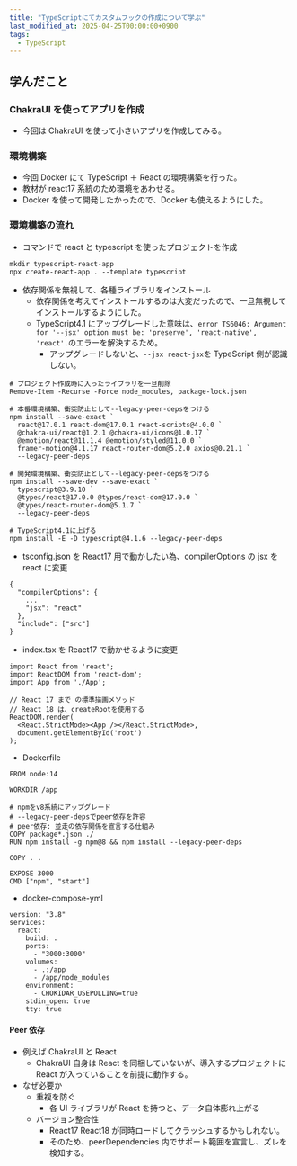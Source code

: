 ```yaml
---
title: "TypeScriptにてカスタムフックの作成について学ぶ"
last_modified_at: 2025-04-25T00:00:00+0900
tags:
  - TypeScript
---
```


## 学んだこと

### ChakraUI を使ってアプリを作成

- 今回は ChakraUI を使って小さいアプリを作成してみる。

### 環境構築

- 今回 Docker にて TypeScript ＋ React の環境構築を行った。
- 教材が react17 系統のため環境をあわせる。
- Docker を使って開発したかったので、Docker も使えるようにした。

### 環境構築の流れ

- コマンドで react と typescript を使ったプロジェクトを作成

```
mkdir typescript-react-app
npx create-react-app . --template typescript
```

- 依存関係を無視して、各種ライブラリをインストール
  - 依存関係を考えてインストールするのは大変だったので、一旦無視してインストールするようにした。
  - TypeScript4.1 にアップグレードした意味は、`error TS6046: Argument for '--jsx' option must be: 'preserve', 'react-native', 'react'.`のエラーを解決するため。
    - アップグレードしないと、`--jsx react-jsx`を TypeScript 側が認識しない。

```
# プロジェクト作成時に入ったライブラリを一旦削除
Remove-Item -Recurse -Force node_modules, package-lock.json

# 本番環境構築、衝突防止として--legacy-peer-depsをつける
npm install --save-exact `
  react@17.0.1 react-dom@17.0.1 react-scripts@4.0.0 `
  @chakra-ui/react@1.2.1 @chakra-ui/icons@1.0.17 `
  @emotion/react@11.1.4 @emotion/styled@11.0.0 `
  framer-motion@4.1.17 react-router-dom@5.2.0 axios@0.21.1 `
  --legacy-peer-deps

# 開発環境構築、衝突防止として--legacy-peer-depsをつける
npm install --save-dev --save-exact `
  typescript@3.9.10 `
  @types/react@17.0.0 @types/react-dom@17.0.0 `
  @types/react-router-dom@5.1.7 `
  --legacy-peer-deps

# TypeScript4.1に上げる
npm install -E -D typescript@4.1.6 --legacy-peer-deps
```

- tsconfig.json を React17 用で動かしたい為、compilerOptions の jsx を react に変更

```
{
  "compilerOptions": {
    ...
    "jsx": "react"
  },
  "include": ["src"]
}
```

- index.tsx を React17 で動かせるように変更

```
import React from 'react';
import ReactDOM from 'react-dom';
import App from './App';

// React 17 まで の標準描画メソッド
// React 18 は、createRootを使用する
ReactDOM.render(
  <React.StrictMode><App /></React.StrictMode>,
  document.getElementById('root')
);
```

- Dockerfile

```
FROM node:14

WORKDIR /app

# npmをv8系統にアップグレード
# --legacy-peer-depsでpeer依存を許容
# peer依存: 並走の依存関係を宣言する仕組み
COPY package*.json ./
RUN npm install -g npm@8 && npm install --legacy-peer-deps

COPY . .

EXPOSE 3000
CMD ["npm", "start"]
```

- docker-compose-yml

```
version: "3.8"
services:
  react:
    build: .
    ports:
      - "3000:3000"
    volumes:
      - .:/app
      - /app/node_modules
    environment:
      - CHOKIDAR_USEPOLLING=true
    stdin_open: true
    tty: true
```

#### Peer 依存

- 例えば ChakraUI と React
  - ChakraUI 自身は React を同梱していないが、導入するプロジェクトに React が入っていることを前提に動作する。
- なぜ必要か
  - 重複を防ぐ
    - 各 UI ライブラリが React を持つと、データ自体膨れ上がる
  - バージョン整合性
    - React17 React18 が同時ロードしてクラッシュするかもしれない。
    - そのため、peerDependencies 内でサポート範囲を宣言し、ズレを検知する。
